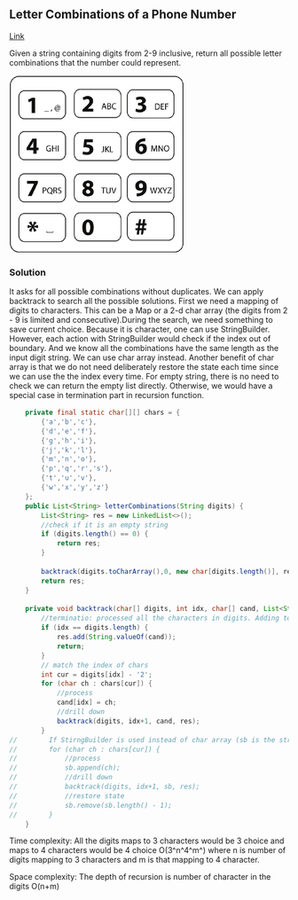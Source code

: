 ## Letter Combinations of a Phone Number

[Link](https://leetcode.com/problems/letter-combinations-of-a-phone-number/)

Given a string containing digits from 2-9 inclusive, return all possible letter combinations that the number could represent.

![telephone_keypad](image/telephone-keypad.png)

### Solution

It asks for all possible combinations without duplicates. We can apply backtrack to search all the possible solutions. First we need a mapping of digits to characters. This can be a Map or a 2-d char array (the digits from 2 - 9 is limited and consecutive).During the search, we need something to save current choice. Because it is character, one can use StringBuilder. However, each action with StringBuilder would check if the index out of boundary. And we know all the combinations have the same length as the input digit string. We can use char array instead. Another benefit of char array is that we do not need deliberately restore the state each time since we can use the the index every time. For empty string, there is no need to check we can return the empty list directly. Otherwise, we would have a special case in termination part in recursion function.

```java
    private final static char[][] chars = {
        {'a','b','c'},
        {'d','e','f'},
        {'g','h','i'},
        {'j','k','l'},
        {'m','n','o'},
        {'p','q','r','s'},
        {'t','u','v'},
        {'w','x','y','z'}
    };
    public List<String> letterCombinations(String digits) {
        List<String> res = new LinkedList<>();
        //check if it is an empty string
        if (digits.length() == 0) {
            return res;
        }
        
        backtrack(digits.toCharArray(),0, new char[digits.length()], res);
        return res;
    }
    
    private void backtrack(char[] digits, int idx, char[] cand, List<String> res) {
        //terminatio: processed all the characters in digits. Adding to the list
        if (idx == digits.length) {
            res.add(String.valueOf(cand));
            return;
        }
        // match the index of chars
        int cur = digits[idx] - '2';
        for (char ch : chars[cur]) {
            //process
            cand[idx] = ch;
            //drill down
            backtrack(digits, idx+1, cand, res);
        }
//        If StirngBuilder is used instead of char array (sb is the string builder)
//        for (char ch : chars[cur]) {
//            //process
//            sb.append(ch);
//            //drill down
//            backtrack(digits, idx+1, sb, res);
//            //restore state
//            sb.remove(sb.length() - 1);
//        }
    }
```

Time complexity: All the digits maps to 3 characters would be 3 choice and maps to 4 characters would be 4 choice O(3^n^4^m^) where n is number of digits mapping to 3 characters and m is that mapping to 4 character.

Space complexity: The depth of recursion is number of character in the digits O(n+m)

